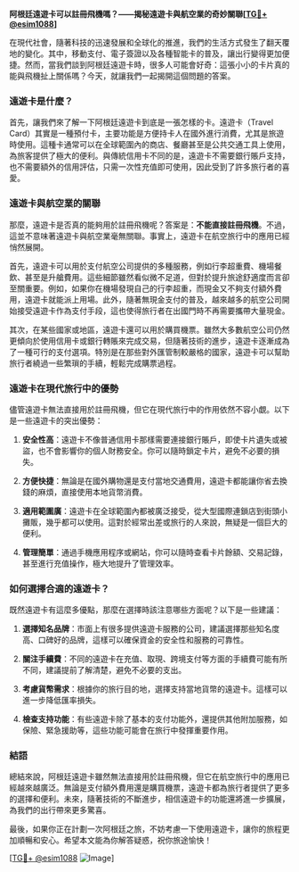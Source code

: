 **阿根廷遠遊卡可以註冊飛機嗎？——揭秘遠遊卡與航空業的奇妙關聯[[TG💪+ @esim1088](https://t.me/s/esim1088)]**

在現代社會，隨著科技的迅速發展和全球化的推進，我們的生活方式發生了翻天覆地的變化。其中，移動支付、電子簽證以及各種智能卡的普及，讓出行變得更加便捷。然而，當我們談到阿根廷遠遊卡時，很多人可能會好奇：這張小小的卡片真的能與飛機扯上關係嗎？今天，就讓我們一起揭開這個問題的答案。

### 遠遊卡是什麼？

首先，讓我們來了解一下阿根廷遠遊卡到底是一張怎樣的卡。遠遊卡（Travel Card）其實是一種預付卡，主要功能是方便持卡人在國外進行消費，尤其是旅遊時使用。這種卡通常可以在全球範圍內的商店、餐廳甚至是公共交通工具上使用，為旅客提供了極大的便利。與傳統信用卡不同的是，遠遊卡不需要銀行賬戶支持，也不需要額外的信用評估，只需一次性充值即可使用，因此受到了許多旅行者的喜愛。

### 遠遊卡與航空業的關聯

那麼，遠遊卡是否真的能夠用於註冊飛機呢？答案是：**不能直接註冊飛機**。不過，這並不意味著遠遊卡與航空業毫無關聯。事實上，遠遊卡在航空旅行中的應用已經悄然展開。

首先，遠遊卡可以用於支付航空公司提供的多種服務，例如行李超重費、機場餐飲、甚至是升艙費用。這些細節雖然看似微不足道，但對於提升旅途舒適度而言卻至關重要。例如，如果你在機場發現自己的行李超重，而現金又不夠支付額外費用，遠遊卡就能派上用場。此外，隨著無現金支付的普及，越來越多的航空公司開始接受遠遊卡作為支付手段，這也使得旅行者在出國門時不再需要攜帶大量現金。

其次，在某些國家或地區，遠遊卡還可以用於購買機票。雖然大多數航空公司仍然更傾向於使用信用卡或銀行轉賬來完成交易，但隨著技術的進步，遠遊卡逐漸成為了一種可行的支付選項。特別是在那些對外匯管制較嚴格的國家，遠遊卡可以幫助旅行者繞過一些繁瑣的手續，輕鬆完成購票過程。

### 遠遊卡在現代旅行中的優勢

儘管遠遊卡無法直接用於註冊飛機，但它在現代旅行中的作用依然不容小覷。以下是一些遠遊卡的突出優勢：

1. **安全性高**：遠遊卡不像普通信用卡那樣需要連接銀行賬戶，即使卡片遺失或被盜，也不會影響你的個人財務安全。你可以隨時鎖定卡片，避免不必要的損失。
   
2. **方便快捷**：無論是在國外購物還是支付當地交通費用，遠遊卡都能讓你省去換錢的麻煩，直接使用本地貨幣消費。

3. **適用範圍廣**：遠遊卡在全球範圍內都被廣泛接受，從大型國際連鎖店到街頭小攤販，幾乎都可以使用。這對於經常出差或旅行的人來說，無疑是一個巨大的便利。

4. **管理簡單**：通過手機應用程序或網站，你可以隨時查看卡片餘額、交易記錄，甚至進行充值操作，極大地提升了管理效率。

### 如何選擇合適的遠遊卡？

既然遠遊卡有這麼多優點，那麼在選擇時該注意哪些方面呢？以下是一些建議：

1. **選擇知名品牌**：市面上有很多提供遠遊卡服務的公司，建議選擇那些知名度高、口碑好的品牌，這樣可以確保資金的安全性和服務的可靠性。

2. **關注手續費**：不同的遠遊卡在充值、取現、跨境支付等方面的手續費可能有所不同，建議提前了解清楚，避免不必要的支出。

3. **考慮貨幣需求**：根據你的旅行目的地，選擇支持當地貨幣的遠遊卡。這樣可以進一步降低匯率損失。

4. **檢查支持功能**：有些遠遊卡除了基本的支付功能外，還提供其他附加服務，如保險、緊急援助等，這些功能可能會在旅行中發揮重要作用。

### 結語

總結來說，阿根廷遠遊卡雖然無法直接用於註冊飛機，但它在航空旅行中的應用已經越來越廣泛。無論是支付額外費用還是購買機票，遠遊卡都為旅行者提供了更多的選擇和便利。未來，隨著技術的不斷進步，相信遠遊卡的功能還將進一步擴展，為我們的出行帶來更多驚喜。

最後，如果你正在計劃一次阿根廷之旅，不妨考慮一下使用遠遊卡，讓你的旅程更加順暢和安心。希望本文能為你解答疑惑，祝你旅途愉快！

[[TG💪+ @esim1088](https://t.me/s/esim1088) ![Image](https://i.postimg.cc/4NQfJmqS/Snipaste-2025-05-13-00-14-12.png)]